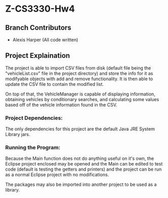 # Z-CS3330-Hw4

## Branch Contributors

* Alexis Harper (All code written)

## Project Explaination

The project is able to import CSV files from disk (default file being the "vehicleList.csv" file in the project directory) and store the info for it as modifyable objects with add and remove functionality. It is then able to update the CSV file to contain the modified list.

On top of that, the VehicleManager is capable of displaying information, obtaining vehicles by conditionary searches, and calculating some values based off of the vehicle information found in the CSV.

### Project Dependencies:

The only dependencies for this project are the default Java JRE System Library jars.

### Running the Program:

Because the Main function does not do anything useful on it's own, the Eclipse project enclosed may be opened and the Main can be edited to test code (default is testing the getters and printers) and the project can be run as a normal Eclipse project with no modifications. 

The packages may also be imported into another project to be used as a library.